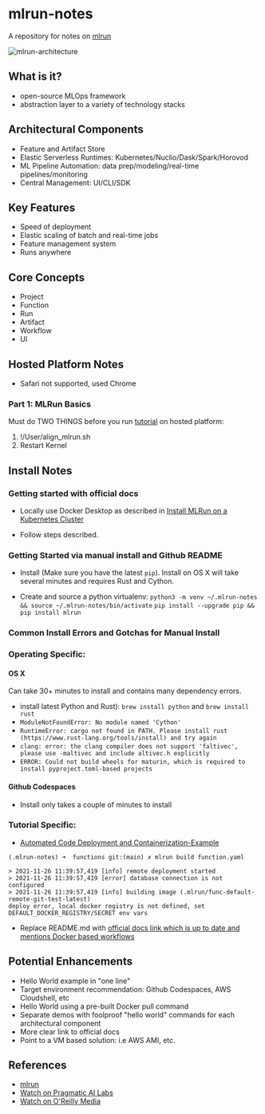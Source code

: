 # mlrun-notes
A repository for notes on [mlrun](https://github.com/mlrun/mlrun)

![mlrun-architecture](https://user-images.githubusercontent.com/58792/143601378-a3d957f9-b24e-4d7b-a990-3faf769b1e9f.png)

## What is it?

*  open-source MLOps framework
*  abstraction layer to a variety of technology stacks

## Architectural Components

* Feature and Artifact Store
* Elastic Serverless Runtimes:  Kubernetes/Nuclio/Dask/Spark/Horovod
* ML Pipeline Automation:  data prep/modeling/real-time pipelines/monitoring
* Central Management: UI/CLI/SDK

## Key Features

* Speed of deployment
* Elastic scaling of batch and real-time jobs
* Feature management system
* Runs anywhere

## Core Concepts

* Project
* Function
* Run
* Artifact
* Workflow
* UI

## Hosted Platform Notes

* Safari not supported, used Chrome

### Part 1:  MLRun Basics

Must do TWO THINGS before you run [tutorial](https://docs.mlrun.org/en/latest/tutorial/01-mlrun-basics.html) on hosted platform:

1. !/User/align_mlrun.sh
2. Restart Kernel







## Install Notes
### Getting started with official docs

* Locally use Docker Desktop as described in [Install MLRun on a Kubernetes Cluster](https://docs.mlrun.org/en/latest/install.html#install-mlrun-on-a-kubernetes-cluster)

* Follow steps described.


### Getting Started via manual install and Github README 

* Install (Make sure you have the latest `pip`).  Install on OS X will take several minutes and requires Rust and Cython.

* Create and source a python virtualenv:  `python3 -m venv ~/.mlrun-notes && source ~/.mlrun-notes/bin/activate`
`pip install --upgrade pip && pip install mlrun`


### Common Install Errors and Gotchas for Manual Install

### Operating Specific:
#### OS X 
 
 Can take 30+ minutes to install and contains many dependency errors.
 
  * install latest Python and Rust):  `brew install python` and `brew install rust`  
  * `ModuleNotFoundError: No module named 'Cython'`
  * `RuntimeError: cargo not found in PATH. Please install rust (https://www.rust-lang.org/tools/install) and try again`
  * `clang: error: the clang compiler does not support 'faltivec', please use -maltivec and include altivec.h explicitly`
  * `ERROR: Could not build wheels for maturin, which is required to install pyproject.toml-based projects`

#### Github Codespaces

* Install only takes a couple of minutes to install

### Tutorial Specific:

* [Automated Code Deployment and Containerization-Example](https://github.com/mlrun/mlrun#automated-code-deployment-and-containerization)

```
(.mlrun-notes) ➜  functions git:(main) ✗ mlrun build function.yaml

> 2021-11-26 11:39:57,419 [info] remote deployment started
> 2021-11-26 11:39:57,419 [error] database connection is not configured
> 2021-11-26 11:39:57,419 [info] building image (.mlrun/func-default-remote-git-test-latest)
deploy error, local docker registry is not defined, set DEFAULT_DOCKER_REGISTRY/SECRET env vars
```

* Replace README.md with [official docs link which is up to date and mentions Docker based workflows](https://docs.mlrun.org/en/latest/tutorial/01-mlrun-basics.html#introduction-to-mlrun)


## Potential Enhancements

* Hello World example in "one line"
* Target environment recommendation:  Github Codespaces, AWS Cloudshell, etc
* Hello World using a pre-built Docker pull command
* Separate demos with foolproof "hello world" commands for each architectural component
* More clear link to official docs
* Point to a VM based solution:  i.e AWS AMI, etc.

## References

* [mlrun](https://github.com/mlrun/mlrun) 
* [Watch on Pragmatic AI Labs](https://lnkd.in/ee9CXrsp)
* [Watch on O'Reilly Media](https://lnkd.in/eQ2YCjq)
